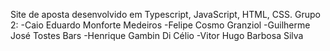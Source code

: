 Site de aposta desenvolvido em Typescript, JavaScript, HTML, CSS.
Grupo 2:
-Caio Eduardo Monforte Medeiros
-Felipe Cosmo Granziol
-Guilherme José Tostes Bars
-Henrique Gambin Di Célio
-Vitor Hugo Barbosa Silva 